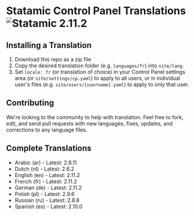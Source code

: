 # Statamic Control Panel Translations ![Statamic 2.11.2](https://img.shields.io/badge/statamic-2.11.2-blue.svg?style=flat-square)

## Installing a Translation

1. Download this repo as a zip file
2. Copy the desired translation folder (e.g. `languages/fr`) into `site/lang`.
3. Set `locale: fr` (or translation of choice) in your Control Panel settings area (or `site/settings/cp.yaml`) to apply to all users, or in individual user's files (e.g. `site/users/{username}.yaml`) to apply to only that user.

## Contributing

We're looking to the community to help with translation. Feel free to fork, edit, and send pull requests with new languages, fixes, updates, and corrections to any language files.

## Complete Translations

- Arabic (ar) - Latest: 2.8.11
- Dutch (nl) - Latest: 2.6.2
- English (en) - Latest: 2.11.2
- French (fr) - Latest: 2.11.2
- German (de) - Latest: 2.11.2
- Polish (pl) - Latest: 2.9.6
- Russian (ru) - Latest: 2.8.8
- Spanish (es) - Latest: 2.10.0

